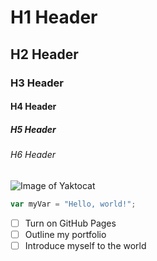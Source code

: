 # H1 Header

## H2 Header

### H3 Header

#### H4 Header

##### H5 Header

###### H6 Header

![Image of Yaktocat](https://octodex.github.com/images/yaktocat.png)

``` javascript
var myVar = "Hello, world!";
```

- [ ] Turn on GitHub Pages
- [ ] Outline my portfolio
- [ ] Introduce myself to the world
